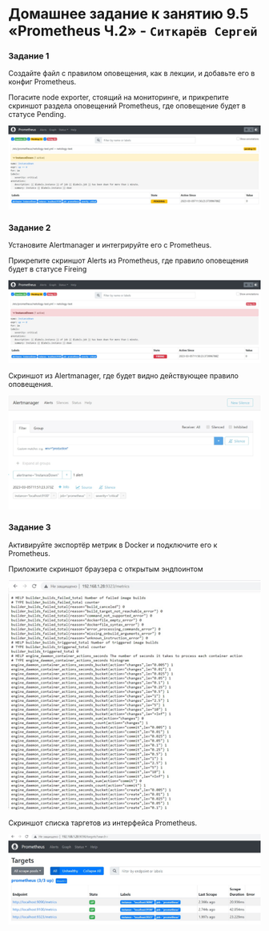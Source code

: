 # Домашнее задание к занятию 9.5 «Prometheus Ч.2» - `Ситкарёв Сергей`

### Задание 1

Создайте файл с правилом оповещения, как в лекции, и добавьте его в конфиг Prometheus.

Погасите node exporter, стоящий на мониторинге, и прикрепите скриншот раздела оповещений Prometheus, где оповещение будет в статусе Pending.

![Задание 1](https://github.com/SSitkarev/9-05/blob/main/img/1.jpg)

### Задание 2

Установите Alertmanager и интегрируйте его с Prometheus.

Прикрепите скриншот Alerts из Prometheus, где правило оповещения будет в статусе Fireing

![Задание 2-1](https://github.com/SSitkarev/9-05/blob/main/img/2-1.jpg)

Cкриншот из Alertmanager, где будет видно действующее правило оповещения.

![Задание 2-2](https://github.com/SSitkarev/9-05/blob/main/img/2-2.jpg)

### Задание 3

Активируйте экспортёр метрик в Docker и подключите его к Prometheus.

Приложите скриншот браузера с открытым эндпоинтом

![Задание 3-1](https://github.com/SSitkarev/9-05/blob/main/img/3-1.jpg)

Cкриншот списка таргетов из интерфейса Prometheus.

![Задание 3-2](https://github.com/SSitkarev/9-05/blob/main/img//3-2.jpg)
